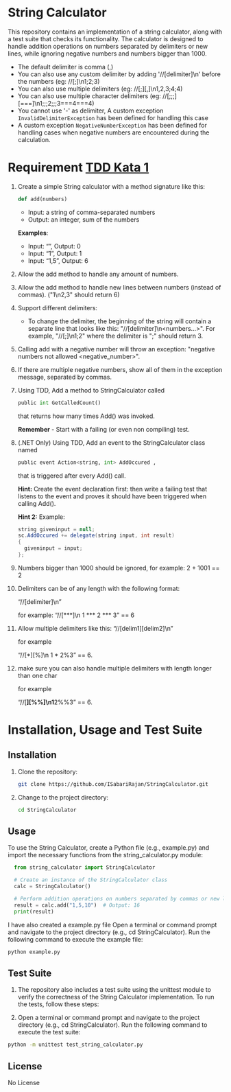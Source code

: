 # String Calculator

This repository contains an implementation of a string calculator, along with a test suite that checks its functionality. The calculator is designed to handle addition operations on numbers separated by delimiters or new lines, while ignoring negative numbers and numbers bigger than 1000.
- The default delimiter is comma (,)
- You can also use any custom delimiter by adding '//[delimiter]\n' before the numbers (eg: //[;]\n1;2;3)
- You can also use multiple delimiters (eg: //[;][,]\n1,2,3;4;4)
- You can also use multiple character delimiters (eg: //[;;;][===]\n1;;;2;;;3===4===4)
- You cannot use '-' as delimiter, A custom exception `InvalidDelimiterException` has been defined for handling this case
- A custom exception `NegativeNumberException` has been defined for handling cases when negative numbers are encountered during the calculation.

# Requirement [TDD Kata 1](https://osherove.com/tdd-kata-1/)

1. Create a simple String calculator with a method signature like this:

    ```python
    def add(numbers)
    ```

      - Input: a string of comma-separated numbers
      - Output: an integer, sum of the numbers

      **Examples**:

      - Input: “”, Output: 0
      - Input: “1”, Output: 1
      - Input: “1,5”, Output: 6

2. Allow the add method to handle any amount of numbers.

3. Allow the add method to handle new lines between numbers (instead of commas). ("1\n2,3" should return 6)

4. Support different delimiters:

      - To change the delimiter, the beginning of the string will contain a separate line that looks like this: "//[delimiter]\n<numbers…>". For example, "//[;]\n1;2" where the delimiter is ";" should return 3.

5. Calling add with a negative number will throw an exception: "negative numbers not allowed <negative_number>".

6.  If there are multiple negative numbers, show all of them in the exception message, separated by commas.

7. Using TDD, Add a method to StringCalculator called
      ```python
      public int GetCalledCount()
      ```
      that returns how many times Add() was invoked.
      
      **Remember** - Start with a failing (or even non compiling) test.

8. (.NET Only) Using TDD, Add an event to the StringCalculator class named
      ```python
      public event Action<string, int> AddOccured ,
      ```
      that is triggered after every Add() call.
  
      **Hint:**
      Create the event declaration first:
      then write a failing test that listens to the event
      and proves it should have been triggered when calling Add().

      **Hint 2:**
      Example:

      ```java
      string giveninput = null;
      sc.AddOccured += delegate(string input, int result)
      {
        giveninput = input;
      };
      ```

9. Numbers bigger than 1000 should be ignored, for example: 2 + 1001 == 2

10. Delimiters can be of any length with the following format:

    “//[delimiter]\n”

    for example:
    “//[***]\n 1 *** 2 *** 3” == 6
11. Allow multiple delimiters like this:
    “//[delim1][delim2]\n”
    
    for example
    
    “//[*][%]\n 1 * 2%3” == 6.
12. make sure you can also handle multiple delimiters with length longer than one char
    
    for example
    
    “//[**][%%]\n1**2%%3” == 6.


# Installation, Usage and Test Suite

## Installation

1. Clone the repository:

    ```bash
    git clone https://github.com/ISabariRajan/StringCalculator.git
    ```
2. Change to the project directory:
    ```bash
    cd StringCalculator
    ```

## Usage

  To use the String Calculator, create a Python file (e.g., example.py) and import the necessary functions from the string_calculator.py module:

  ```python
    from string_calculator import StringCalculator

    # Create an instance of the StringCalculator class
    calc = StringCalculator()

    # Perform addition operations on numbers separated by commas or new lines
    result = calc.add("1,5,10")  # Output: 16
    print(result)

  ```

  I have also created a example.py file
  Open a terminal or command prompt and navigate to the project directory (e.g., cd StringCalculator). Run the following command to execute the example file:

  ```bash
  python example.py
  ```

## Test Suite

1. The repository also includes a test suite using the unittest module to verify the correctness of the String Calculator implementation. To run the tests, follow these steps:

2. Open a terminal or command prompt and navigate to the project directory (e.g., cd StringCalculator).
Run the following command to execute the test suite:

  ```bash
  python -m unittest test_string_calculator.py
  ```

## License
No License